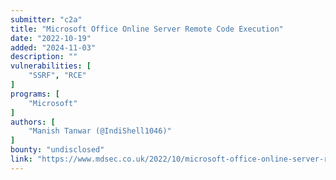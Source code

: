 ```yaml
---
submitter: "c2a"
title: "Microsoft Office Online Server Remote Code Execution"
date: "2022-10-19"
added: "2024-11-03"
description: ""
vulnerabilities: [
    "SSRF", "RCE"
]
programs: [
    "Microsoft"
]
authors: [
    "Manish Tanwar (@IndiShell1046)"
]
bounty: "undisclosed"
link: "https://www.mdsec.co.uk/2022/10/microsoft-office-online-server-remote-code-execution/"
---
```




